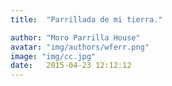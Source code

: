 ```yaml
---
title:  "Parrillada de mi tierra."

author: "Moro Parrilla House"
avatar: "img/authors/wferr.png"
image: "img/cc.jpg"
date:   2015-04-23 12:12:12
---
```


